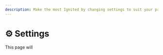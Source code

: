 ```yaml
---
description: Make the most Ignited by changing settings to suit your preferences.
---
```


# ⚙ Settings

This page will&#x20;
